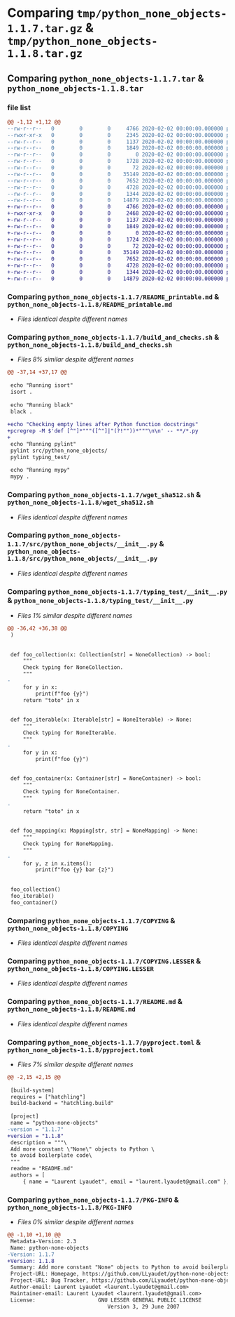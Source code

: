 # Comparing `tmp/python_none_objects-1.1.7.tar.gz` & `tmp/python_none_objects-1.1.8.tar.gz`

## Comparing `python_none_objects-1.1.7.tar` & `python_none_objects-1.1.8.tar`

### file list

```diff
@@ -1,12 +1,12 @@
--rw-r--r--   0        0        0     4766 2020-02-02 00:00:00.000000 python_none_objects-1.1.7/README_printable.md
--rwxr-xr-x   0        0        0     2345 2020-02-02 00:00:00.000000 python_none_objects-1.1.7/build_and_checks.sh
--rw-r--r--   0        0        0     1137 2020-02-02 00:00:00.000000 python_none_objects-1.1.7/wget_sha512.sh
--rw-r--r--   0        0        0     1849 2020-02-02 00:00:00.000000 python_none_objects-1.1.7/src/python_none_objects/__init__.py
--rw-r--r--   0        0        0        0 2020-02-02 00:00:00.000000 python_none_objects-1.1.7/src/python_none_objects/py.typed
--rw-r--r--   0        0        0     1728 2020-02-02 00:00:00.000000 python_none_objects-1.1.7/typing_test/__init__.py
--rw-r--r--   0        0        0       72 2020-02-02 00:00:00.000000 python_none_objects-1.1.7/.gitignore
--rw-r--r--   0        0        0    35149 2020-02-02 00:00:00.000000 python_none_objects-1.1.7/COPYING
--rw-r--r--   0        0        0     7652 2020-02-02 00:00:00.000000 python_none_objects-1.1.7/COPYING.LESSER
--rw-r--r--   0        0        0     4728 2020-02-02 00:00:00.000000 python_none_objects-1.1.7/README.md
--rw-r--r--   0        0        0     1344 2020-02-02 00:00:00.000000 python_none_objects-1.1.7/pyproject.toml
--rw-r--r--   0        0        0    14879 2020-02-02 00:00:00.000000 python_none_objects-1.1.7/PKG-INFO
+-rw-r--r--   0        0        0     4766 2020-02-02 00:00:00.000000 python_none_objects-1.1.8/README_printable.md
+-rwxr-xr-x   0        0        0     2468 2020-02-02 00:00:00.000000 python_none_objects-1.1.8/build_and_checks.sh
+-rw-r--r--   0        0        0     1137 2020-02-02 00:00:00.000000 python_none_objects-1.1.8/wget_sha512.sh
+-rw-r--r--   0        0        0     1849 2020-02-02 00:00:00.000000 python_none_objects-1.1.8/src/python_none_objects/__init__.py
+-rw-r--r--   0        0        0        0 2020-02-02 00:00:00.000000 python_none_objects-1.1.8/src/python_none_objects/py.typed
+-rw-r--r--   0        0        0     1724 2020-02-02 00:00:00.000000 python_none_objects-1.1.8/typing_test/__init__.py
+-rw-r--r--   0        0        0       72 2020-02-02 00:00:00.000000 python_none_objects-1.1.8/.gitignore
+-rw-r--r--   0        0        0    35149 2020-02-02 00:00:00.000000 python_none_objects-1.1.8/COPYING
+-rw-r--r--   0        0        0     7652 2020-02-02 00:00:00.000000 python_none_objects-1.1.8/COPYING.LESSER
+-rw-r--r--   0        0        0     4728 2020-02-02 00:00:00.000000 python_none_objects-1.1.8/README.md
+-rw-r--r--   0        0        0     1344 2020-02-02 00:00:00.000000 python_none_objects-1.1.8/pyproject.toml
+-rw-r--r--   0        0        0    14879 2020-02-02 00:00:00.000000 python_none_objects-1.1.8/PKG-INFO
```

### Comparing `python_none_objects-1.1.7/README_printable.md` & `python_none_objects-1.1.8/README_printable.md`

 * *Files identical despite different names*

### Comparing `python_none_objects-1.1.7/build_and_checks.sh` & `python_none_objects-1.1.8/build_and_checks.sh`

 * *Files 8% similar despite different names*

```diff
@@ -37,14 +37,17 @@
 
 echo "Running isort"
 isort .
 
 echo "Running black"
 black .
 
+echo "Checking empty lines after Python function docstrings"
+pcregrep -M $'def [^"]*"""([^"]|"(?!""))*"""\n\n' -- **/*.py
+
 echo "Running pylint"
 pylint src/python_none_objects/
 pylint typing_test/
 
 echo "Running mypy"
 mypy .
```

### Comparing `python_none_objects-1.1.7/wget_sha512.sh` & `python_none_objects-1.1.8/wget_sha512.sh`

 * *Files identical despite different names*

### Comparing `python_none_objects-1.1.7/src/python_none_objects/__init__.py` & `python_none_objects-1.1.8/src/python_none_objects/__init__.py`

 * *Files identical despite different names*

### Comparing `python_none_objects-1.1.7/typing_test/__init__.py` & `python_none_objects-1.1.8/typing_test/__init__.py`

 * *Files 1% similar despite different names*

```diff
@@ -36,42 +36,38 @@
 )
 
 
 def foo_collection(x: Collection[str] = NoneCollection) -> bool:
     """
     Check typing for NoneCollection.
     """
-
     for y in x:
         print(f"foo {y}")
     return "toto" in x
 
 
 def foo_iterable(x: Iterable[str] = NoneIterable) -> None:
     """
     Check typing for NoneIterable.
     """
-
     for y in x:
         print(f"foo {y}")
 
 
 def foo_container(x: Container[str] = NoneContainer) -> bool:
     """
     Check typing for NoneContainer.
     """
-
     return "toto" in x
 
 
 def foo_mapping(x: Mapping[str, str] = NoneMapping) -> None:
     """
     Check typing for NoneMapping.
     """
-
     for y, z in x.items():
         print(f"foo {y} bar {z}")
 
 
 foo_collection()
 foo_iterable()
 foo_container()
```

### Comparing `python_none_objects-1.1.7/COPYING` & `python_none_objects-1.1.8/COPYING`

 * *Files identical despite different names*

### Comparing `python_none_objects-1.1.7/COPYING.LESSER` & `python_none_objects-1.1.8/COPYING.LESSER`

 * *Files identical despite different names*

### Comparing `python_none_objects-1.1.7/README.md` & `python_none_objects-1.1.8/README.md`

 * *Files identical despite different names*

### Comparing `python_none_objects-1.1.7/pyproject.toml` & `python_none_objects-1.1.8/pyproject.toml`

 * *Files 7% similar despite different names*

```diff
@@ -2,15 +2,15 @@
 
 [build-system]
 requires = ["hatchling"]
 build-backend = "hatchling.build"
 
 [project]
 name = "python-none-objects"
-version = "1.1.7"
+version = "1.1.8"
 description = """\
 Add more constant \"None\" objects to Python \
 to avoid boilerplate code\
 """
 readme = "README.md"
 authors = [
     { name = "Laurent Lyaudet", email = "laurent.lyaudet@gmail.com" },
```

### Comparing `python_none_objects-1.1.7/PKG-INFO` & `python_none_objects-1.1.8/PKG-INFO`

 * *Files 0% similar despite different names*

```diff
@@ -1,10 +1,10 @@
 Metadata-Version: 2.3
 Name: python-none-objects
-Version: 1.1.7
+Version: 1.1.8
 Summary: Add more constant "None" objects to Python to avoid boilerplate code
 Project-URL: Homepage, https://github.com/LLyaudet/python-none-objects
 Project-URL: Bug Tracker, https://github.com/LLyaudet/python-none-objects/issues
 Author-email: Laurent Lyaudet <laurent.lyaudet@gmail.com>
 Maintainer-email: Laurent Lyaudet <laurent.lyaudet@gmail.com>
 License:                    GNU LESSER GENERAL PUBLIC LICENSE
                                Version 3, 29 June 2007
```

